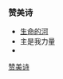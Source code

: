 
### 赞美诗

* [生命的河](/_posts/2023-12-12-生命的河.md)
* 主是我力量
* 
[赞美诗](/_posts/2021-03-08-blog-post-title-from-file-name.md)
